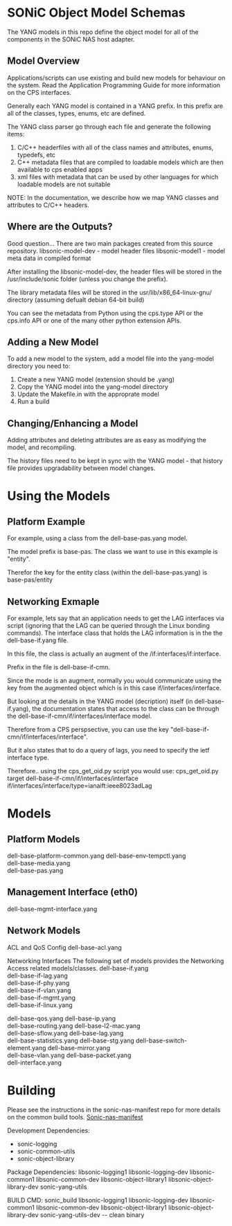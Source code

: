 SONiC Object Model Schemas
================
The YANG models in this repo define the object model for all of the components in the SONiC NAS host adapter. 

Model Overview
--------------
Applications/scripts can use existing and build new models for behaviour on the system.
Read the Application Programming Guide for more information on the CPS interfaces.

Generally each YANG model is contained in a YANG prefix.  In this prefix are all of the classes, types, enums, etc are defined.

The YANG class parser go through each file and generate the following items:
1) C/C++ headerfiles with all of the class names and attributes, enums, typedefs, etc 
2) C++ metadata files that are compiled to loadable models which are then available to cps enabled apps
3) xml files with metadata that can be used by other languages for which loadable models are not suitable

NOTE: In the documentation, we describe how we map YANG classes and attributes to C/C++ headers.

Where are the Outputs?
----------------------

Good question... 
There are two main packages created from this source repository. 
libsonic-model-dev - model header files
libsonic-model1 - model meta data in compiled format

After installing the libsonic-model-dev, the header files will be stored in the /usr/include/sonic folder (unless you change the prefix).

The library metadata files will be stored in the usr/lib/x86_64-linux-gnu/ directory (assuming defualt debian 64-bit build)

You can see the metadata from Python using the cps.type API or the cps.info API or one of the many other python extension APIs.

Adding a New Model
------------------
To add a new model to the system, add a model file into the yang-model directory you need to:
1) Create a new YANG model (extension should be .yang)
2) Copy the YANG model into the yang-model directory
3) Update the Makefile.in with the approprate model
4) Run a build


Changing/Enhancing a Model
--------------------------
Adding attributes and deleting attributes are as easy as modifying the model, and recompiling.

The history files need to be kept in sync with the YANG model - that history file provides upgradability between model changes.


Using the Models
================
Platform Example
----------------
For example, using a class from the dell-base-pas.yang model.

The model prefix is base-pas.
The class we want to use in this example is "entity".

Therefor the key for the entity class (within the dell-base-pas.yang) is base-pas/entity


Networking Exmaple
------------------
For example, lets say that an application needs to get the LAG interfaces via script (ignoring that the LAG can be queried through the Linux bonding commands).  The interface class that holds the LAG information is in the the dell-base-if.yang file.

In this file, the class is actually an augment of the /if:interfaces/if:interface.

Prefix in the file is dell-base-if-cmn.

Since the mode is an augment, normally you would communicate using the key from the augmented object which is in this case if/interfaces/interface.

But looking at the details in the YANG model (decription) itself (in dell-base-if.yang), the documentation states that access to the class can be through the dell-base-if-cmn/if/interfaces/interface model.

Therefore from a CPS perspsective, you can use the key "dell-base-if-cmn/if/interfaces/interface".

But it also states that to do a query of lags, you need to specify the ietf interface type.

Therefore.. using the cps_get_oid.py script you would use:
cps_get_oid.py target dell-base-if-cmn/if/interfaces/interface if/interfaces/interface/type=ianaift:ieee8023adLag


Models
======

Platform Models
---------------
dell-base-platform-common.yang
dell-base-env-tempctl.yang  
dell-base-media.yang            
dell-base-pas.yang

Management Interface (eth0)
---------------------------
dell-base-mgmt-interface.yang   

Network Models
--------------
ACL and QoS Config
dell-base-acl.yang        

Networking Interfaces
The following set of models provides the Networking Access related models/classes.
dell-base-if.yang          
dell-base-if-lag.yang       
dell-base-if-phy.yang       
dell-base-if-vlan.yang     
dell-base-if-mgmt.yang     
dell-base-if-linux.yang    

dell-base-qos.yang
dell-base-ip.yang                
dell-base-routing.yang
dell-base-l2-mac.yang           
dell-base-sflow.yang
dell-base-lag.yang              
dell-base-statistics.yang
dell-base-stg.yang
dell-base-switch-element.yang
dell-base-mirror.yang           
dell-base-vlan.yang
dell-base-packet.yang            
dell-interface.yang


Building
========
Please see the instructions in the sonic-nas-manifest repo for more details on the common build tools.  [Sonic-nas-manifest](https://github.com/Azure/sonic-nas-manifest)

Development Dependencies:
- sonic-logging
- sonic-common-utils
- sonic-object-library

Package Dependencies:
   libsonic-logging1 libsonic-logging-dev libsonic-common1 libsonic-common-dev libsonic-object-library1 libsonic-object-library-dev sonic-yang-utils 

BUILD CMD: sonic_build libsonic-logging1 libsonic-logging-dev libsonic-common1 libsonic-common-dev libsonic-object-library1 libsonic-object-library-dev sonic-yang-utils-dev -- clean binary
